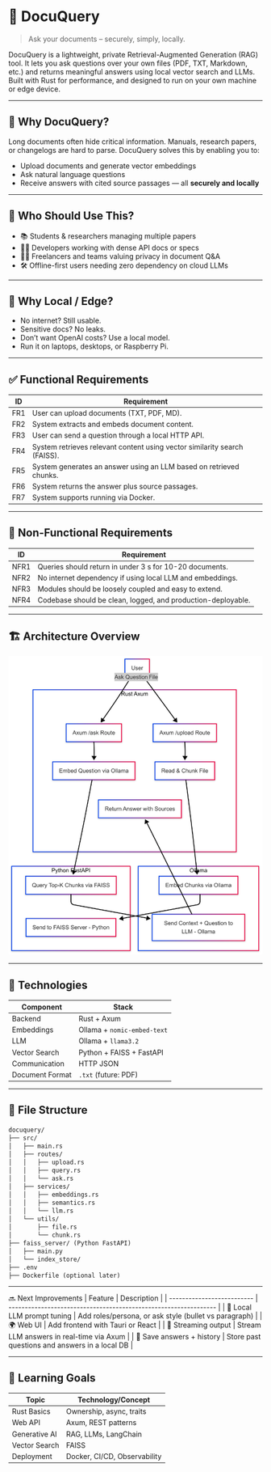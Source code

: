 # 📄 DocuQuery

> Ask your documents – securely, simply, locally.

DocuQuery is a lightweight, private Retrieval-Augmented Generation (RAG) tool. It lets you ask questions over your own files (PDF, TXT, Markdown, etc.) and returns meaningful answers using local vector search and LLMs. Built with Rust for performance, and designed to run on your own machine or edge device.

---

## 🎯 Why DocuQuery?

Long documents often hide critical information. Manuals, research papers, or changelogs are hard to parse. DocuQuery solves this by enabling you to:

- Upload documents and generate vector embeddings
- Ask natural language questions
- Receive answers with cited source passages — all **securely and locally**

---

## 👤 Who Should Use This?

- 📚 Students & researchers managing multiple papers
- 👨‍💻 Developers working with dense API docs or specs
- 🧑‍💼 Freelancers and teams valuing privacy in document Q&A
- 🛠️ Offline-first users needing zero dependency on cloud LLMs

---

## 🧠 Why Local / Edge?

- No internet? Still usable.
- Sensitive docs? No leaks.
- Don’t want OpenAI costs? Use a local model.
- Run it on laptops, desktops, or Raspberry Pi.

---

## ✅ Functional Requirements

| ID  | Requirement                                                               |
| --- | ------------------------------------------------------------------------- |
| FR1 | User can upload documents (TXT, PDF, MD).                                 |
| FR2 | System extracts and embeds document content.                              |
| FR3 | User can send a question through a local HTTP API.                        |
| FR4 | System retrieves relevant content using vector similarity search (FAISS). |
| FR5 | System generates an answer using an LLM based on retrieved chunks.        |
| FR6 | System returns the answer plus source passages.                           |
| FR7 | System supports running via Docker.                                       |

---

## 🚫 Non-Functional Requirements

| ID   | Requirement                                                  |
| ---- | ------------------------------------------------------------ |
| NFR1 | Queries should return in under 3 s for 10-20 documents.      |
| NFR2 | No internet dependency if using local LLM and embeddings.    |
| NFR3 | Modules should be loosely coupled and easy to extend.        |
| NFR4 | Codebase should be clean, logged, and production-deployable. |


---

## 🏗️ Architecture Overview

![DocuQuery Architecture](diagrams/flowchart.png)

---

## 🔧 Technologies

| Component       | Stack                       |
| --------------- | --------------------------- |
| Backend         | Rust + Axum                 |
| Embeddings      | Ollama + `nomic-embed-text` |
| LLM             | Ollama + `llama3.2`         |
| Vector Search   | Python + FAISS + FastAPI    |
| Communication   | HTTP JSON                   |
| Document Format | `.txt` (future: PDF)        |

---

## 📂 File Structure

```text
docuquery/
├── src/
│   ├── main.rs
│   ├── routes/
│   │   ├── upload.rs
│   │   ├── query.rs
│   │   └── ask.rs
│   ├── services/
│   │   ├── embeddings.rs
│   │   ├── semantics.rs
│   │   └── llm.rs
│   └── utils/
│       ├── file.rs
│       └── chunk.rs
├── faiss_server/ (Python FastAPI)
│   ├── main.py
│   └── index_store/
├── .env
├── Dockerfile (optional later)
```

---


🔜 Next Improvements
| Feature                    | Description                                                      |
| -------------------------- | ---------------------------------------------------------------- |
| 🧠 Local LLM prompt tuning | Add roles/persona, or ask style (bullet vs paragraph)            |
| 🌍 Web UI                  | Add frontend with Tauri or React                                 |
| 💬 Streaming output        | Stream LLM answers in real-time via Axum                         |
| 💾 Save answers + history  | Store past questions and answers in a local DB                   |


---

## 🧠 Learning Goals

| Topic         | Technology/Concept           |
| ------------- | ---------------------------- |
| Rust Basics   | Ownership, async, traits     |
| Web API       | Axum, REST patterns          |
| Generative AI | RAG, LLMs, LangChain         |
| Vector Search | FAISS                        |
| Deployment    | Docker, CI/CD, Observability |


